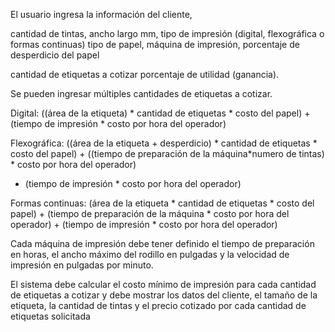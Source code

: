 El usuario ingresa la información del cliente,

  cantidad de tintas,
  ancho
  largo mm,
  tipo de impresión (digital, flexográfica o formas continuas)
  tipo de papel, 
  máquina de impresión, 
  porcentaje de desperdicio del papel

  cantidad de etiquetas a cotizar
  porcentaje de utilidad (ganancia).


Se pueden ingresar múltiples cantidades de etiquetas a cotizar.

Digital: ((área de la etiqueta) * cantidad de etiquetas * costo del papel) + (tiempo de impresión * costo por hora del operador)

Flexográfica: ((área de la etiqueta + desperdicio) * cantidad de etiquetas * costo del papel) + ((tiempo de preparación de la máquina*numero de tintas) * costo por hora del operador)
+ (tiempo de impresión * costo por hora del operador)

Formas continuas: (área de la etiqueta * cantidad de etiquetas * costo del papel) + (tiempo de preparación de la máquina * costo por hora del operador) + (tiempo de impresión * costo por hora del operador)

Cada máquina de impresión debe tener definido el tiempo de preparación en horas, el ancho máximo del rodillo en pulgadas y la velocidad de impresión en pulgadas por minuto.

El sistema debe calcular el costo mínimo de impresión para cada cantidad de etiquetas a cotizar y debe mostrar los datos del cliente, el tamaño de la etiqueta, la cantidad de tintas y el precio cotizado por cada cantidad de etiquetas solicitada